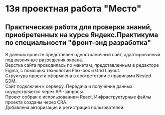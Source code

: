 # 13я проектная работа "Место"

Практическая работа для проверки знаний, приобретенных на курсе Яндекс.Практикума по специальности "фронт-энд разработка" 
-----

В данном проекте представлен одностраничный сайт, адаптированный под различные разрешения экрана.  
Верстка сайта проводилась по макетам, представленным в редакторе Figma, с помощью технологий Flex-box и Grid Layout.  
Структура проекта оформлена в соответствии с правилами Nested БЭМ.  
Сайт подключен к серверу. Передача и получение данных осуществляется через API-запросы.  
Проект собран с использованием React. Инфраструктурные файлы проекта созданы через CRA.  
Добавлена авторизация и регистрация пользователей.
